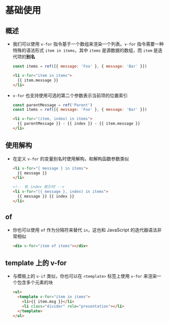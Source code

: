 # 基础使用

## 概述

+ 我们可以使用 `v-for` 指令基于一个数组来渲染一个列表。`v-for` 指令需要一种特殊的语法形式 `item in items`，其中 `items` 是源数据的数组，而 `item` 是迭代项的**别名**

  ```js
  const items = ref([{ message: 'Foo' }, { message: 'Bar' }])

  ```

  ```html
  <li v-for="item in items">
    {{ item.message }}
  </li>
  ```

+ `v-for` 也支持使用可选的第二个参数表示当前项的位置索引

  ```js
  const parentMessage = ref('Parent')
  const items = ref([{ message: 'Foo' }, { message: 'Bar' }])

  ```

  ```html
  <li v-for="(item, index) in items">
    {{ parentMessage }} - {{ index }} - {{ item.message }}
  </li>
  ```

## 使用解构

+ 在定义 `v-for` 的变量别名时使用解构，和解构函数参数类似

  ```html
  <li v-for="{ message } in items">
    {{ message }}
  </li>

  <!-- 有 index 索引时 -->
  <li v-for="({ message }, index) in items">
    {{ message }} {{ index }}
  </li>
  ```

## of

+ 你也可以使用 `of` 作为分隔符来替代 `in`，这也和 JavaScript 的迭代器语法非常相似

  ```html
  <div v-for="item of items"></div>
  ```

## template 上的 v-for

+ 与模板上的 `v-if` 类似，你也可以在 `<template>` 标签上使用 `v-for` 来渲染一个包含多个元素的块

  ```html
  <ul>
    <template v-for="item in items">
      <li>{{ item.msg }}</li>
      <li class="divider" role="presentation"></li>
    </template>
  </ul>
  ```
